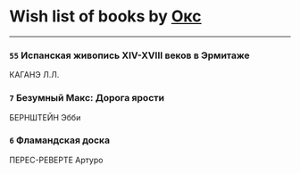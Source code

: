 # Wish list of books by [Окс](http://www.knigopis.com/#/user/books?u=102536471289425216982-google)
---

### `55` Испанская живопись XIV-XVIII веков в Эрмитаже
КАГАНЭ Л.Л.

### `7` Безумный Макс: Дорога ярости
БЕРНШТЕЙН Эбби

### `6` Фламандская доска
ПЕРЕС-РЕВЕРТЕ Артуро


